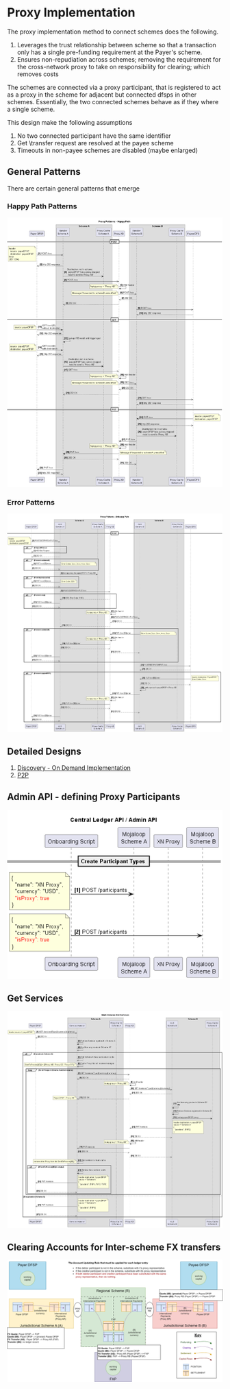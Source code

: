 # Proxy Implementation
The proxy implementation method to connect schemes does the following.
1. Leverages the trust relationship between scheme so that a transaction only has a single pre-funding requirement at the Payer's scheme.
2. Ensures non-repudiation across schemes; removing the requirement for the cross-network proxy to take on responsibility for clearing; which removes costs

The schemes are connected via a proxy participant, that is registered to act as a proxy in the scheme for adjacent but connected dfsps in other schemes. 
Essentially, the two connected schemes behave as if they where a single scheme.

This design make the following assumptions
1. No two connected participant have the same identifier
1. Get \transfer request are resolved at the payee scheme
1. Timeouts in non-payee schemes are  disabled (maybe enlarged)

## General Patterns
There are certain general patterns that emerge
### Happy Path Patterns
![Happy Path Patterns](./Proxy%20pattern%20-%20Happy%20path.png)

### Error Patterns
![Error Patterns](./Proxy%20pattern%20-%20Unhappy%20path.png)

## Detailed Designs
1. [Discovery - On Demand Implementation](./Discovery.md)
2. [P2P](./P2P.md)

## Admin API - defining Proxy Participants
![Admin API](./SettingUpProxys.png)

## Get Services
![Services](./Proxy%20pattern%20-%20services.png)

## Clearing Accounts for Inter-scheme FX transfers
![Clearing Accounts](./InterschemeAccounts-Clearing.png)

